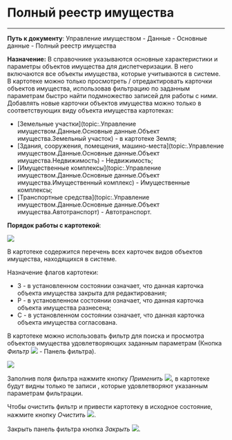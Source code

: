 ﻿# Полный реестр имущества

----------

**Путь к документу**: Управление имуществом - Данные - Основные данные - Полный реестр имущества

**Назначение:**  В справочнике указываются основные характеристики и параметры объектов имущества для диспетчеризации. В него включаются все объекты имущества, которые учитываются в системе.
В картотеке можно только просмотреть / отредактировать карточки объектов имущества, использовав фильтрацию по заданным параметрам быстро найти подмножество записей для работы с ними.
Добавлять новые карточки объектов имущества можно только в соответствующих виду объекта имущества картотеках:
* [Земельные участки](topic:.Управление имуществом.Данные.Основные данные.Объект имущества.Земельный участок) - в картотеке Земля;
* [Здания, сооружения, помещения, машино-места](topic:.Управление имуществом.Данные.Основные данные.Объект имущества.Недвижимость) - Недвижимость;
* [Имущественные комплексы](topic:.Управление имуществом.Данные.Основные данные.Объект имущества.Имущественный комплекс) - Имущественные комплексы;
* [Транспортные средства](topic:.Управление имуществом.Данные.Основные данные.Объект имущества.Автотранспорт) - Автотранспорт.

**Порядок работы с картотекой**:

![](topic:.AddFiles.Screenshot_20007.jpg)

В картотеке содержится перечень всех карточек видов объектов имущества, находящихся в системе.

 Назначение флагов картотеки:
 - З - в установленном состоянии означает, что данная карточка объекта имущества закрыта для редактирования;
 - Р - в установленном состоянии означает, что данная карточка объекта имущества разнесена;
 - С - в установленном состоянии означает, что данная карточка объекта имущества согласована.

В картотеке можно использовать фильтр для поиска и просмотра объектов имущества удовлетворяющих заданным параметрам (Кнопка *Фильтр* ![](topic:Com.AddFiles.Buttons.Btn_Filter.png) - Панель фильтра).

![](topic:.AddFiles.Screenshot_20036.jpg)

Заполнив поля фильтра нажмите кнопку *Применить* ![](topic:Com.AddFiles.Buttons.Btn_Filter1.png), в картотеке будут видны только те записи , которые удовлетворяют указанным параметрам фильтрации. 

Чтобы очистить фильтр и привести картотеку в исходное состояние, нажмите кнопку *Очистить* ![](topic:Com.AddFiles.Buttons.Btn_Del_tab.png).

Закрыть панель фильтра кнопка *Закрыть* ![](topic:Com.AddFiles.BtnCloseCancel.png).

